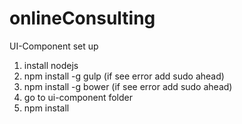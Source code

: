 # onlineConsulting

UI-Component set up

1. install nodejs 
2. npm install -g gulp (if see error add sudo ahead) 
3. npm install -g bower (if see error add sudo ahead) 
4. go to ui-component folder 
5. npm install

